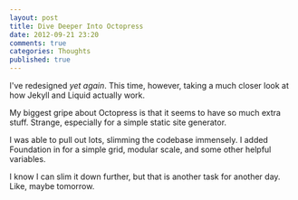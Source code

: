 ```yaml
---
layout: post
title: Dive Deeper Into Octopress
date: 2012-09-21 23:20
comments: true
categories: Thoughts
published: true
---
```


I've redesigned *yet again*. This time, however, taking a much closer look at how Jekyll and Liquid actually work.

<!-- more -->

My biggest gripe about Octopress is that it seems to have so much extra stuff. Strange, especially for a simple static site generator.

I was able to pull out lots, slimming the codebase immensely. I added Foundation in for a simple grid, modular scale, and some other helpful variables.

I know I can slim it down further, but that is another task for another day. Like, maybe tomorrow.